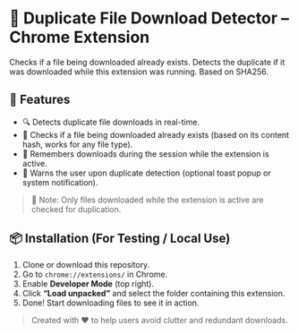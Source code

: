 # 🔁 Duplicate File Download Detector – Chrome Extension

Checks if a file being downloaded already exists. Detects the duplicate if it was downloaded while this extension was running. Based on SHA256.

## 🚀 Features

- 🔍 Detects duplicate file downloads in real-time.
- 📂 Checks if a file being downloaded already exists (based on its content hash, works for any file type).
- 🧠 Remembers downloads during the session while the extension is active.
- 🔔 Warns the user upon duplicate detection (optional toast popup or system notification).

> 📌 Note: Only files downloaded while the extension is active are checked for duplication.

## 📦 Installation (For Testing / Local Use)

1. Clone or download this repository.
2. Go to `chrome://extensions/` in Chrome.
3. Enable **Developer Mode** (top right).
4. Click **“Load unpacked”** and select the folder containing this extension.
5. Done! Start downloading files to see it in action.

> Created with ❤️ to help users avoid clutter and redundant downloads.
